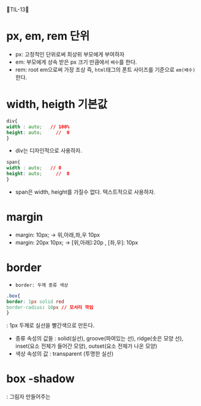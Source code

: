 🐼TIL-13🐼

# px, em, rem 단위
- px: 고정적인 단위로써 최상위 부모에게 부여하자
- em: 부모에게 상속 받은 px 크기 만큼에서 `배수`를 한다.
- rem: root em으로써 가장 조상 즉, `html`태그의 폰트 사이즈를 기준으로 `em(배수)` 한다.

# width, heigth 기본값
```css
div{
width : auto;   // 100%
height: auto;     //  0
}
```
- div는 디자인적으로 사용하자.
```css
span{
width : auto;   // 0
height: auto;     //  0
}
```
- span은 width, height를 가질수 없다. 텍스트적으로 사용하자.

# margin
- margin: 10px;  -> 위,아래,좌,우 10px
- margin: 20px 10px;   ->  [위,아래]:20p ,  [좌,우]: 10px

# border
- `border: 두께 종류 색상`
```css
.box{
border: 1px solid red
border-radius: 10px // 모서리 깍임
}
```
: 1px 두께로 실선을 빨간색으로 만든다.
- 종류 속성의 값들 : solid(실선), groove(파여있는 선), ridge(솟은 모양 선), inset(요소 전체가 들어간 모양), outset(요소 전체가 나온 모양)
- 색상 속성의 값 : transparent (투명한 실선)

# box -shadow
: 그림자 만들어주는 
 
